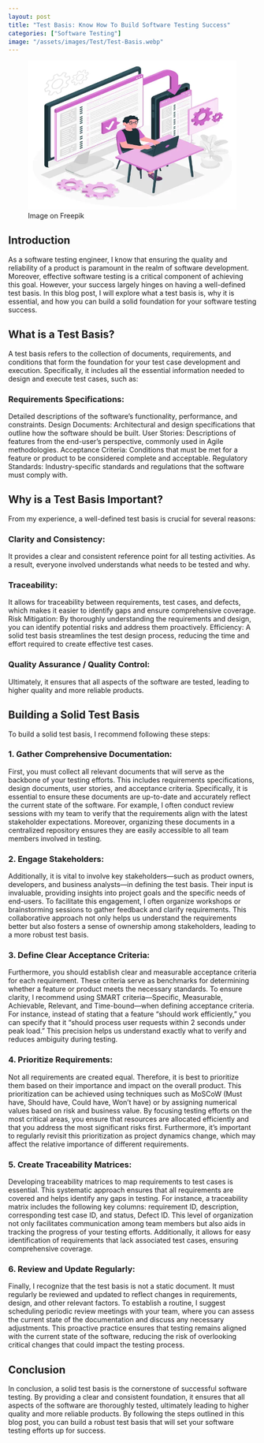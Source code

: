 ```yaml
---
layout: post
title: "Test Basis: Know How To Build Software Testing Success"
categories: ["Software Testing"]
image: "/assets/images/Test/Test-Basis.webp"
---
```


<figure>
  <img src="/assets/images/Test/Test-Basis.webp" alt="Test Basis: Know How To Build Software Testing Success" />
  <figcaption>Image on Freepik</figcaption>
</figure>

## Introduction

As a software testing engineer, I know that ensuring the quality and reliability of a product is paramount in the realm of software development. Moreover, effective software testing is a critical component of achieving this goal. However, your success largely hinges on having a well-defined test basis. In this blog post, I will explore what a test basis is, why it is essential, and how you can build a solid foundation for your software testing success.

## What is a Test Basis?

A test basis refers to the collection of documents, requirements, and conditions that form the foundation for your test case development and execution. Specifically, it includes all the essential information needed to design and execute test cases, such as:

### Requirements Specifications: 
Detailed descriptions of the software’s functionality, performance, and constraints.
Design Documents: Architectural and design specifications that outline how the software should be built.
User Stories: Descriptions of features from the end-user’s perspective, commonly used in Agile methodologies.
Acceptance Criteria: Conditions that must be met for a feature or product to be considered complete and acceptable.
Regulatory Standards: Industry-specific standards and regulations that the software must comply with.

## Why is a Test Basis Important?

From my experience, a well-defined test basis is crucial for several reasons:

### Clarity and Consistency: 
It provides a clear and consistent reference point for all testing activities. As a result, everyone involved understands what needs to be tested and why.

### Traceability: 
It allows for traceability between requirements, test cases, and defects, which makes it easier to identify gaps and ensure comprehensive coverage.
Risk Mitigation: By thoroughly understanding the requirements and design, you can identify potential risks and address them proactively.
Efficiency: A solid test basis streamlines the test design process, reducing the time and effort required to create effective test cases.

### Quality Assurance / Quality Control: 
Ultimately, it ensures that all aspects of the software are tested, leading to higher quality and more reliable products.

## Building a Solid Test Basis

To build a solid test basis, I recommend following these steps:

### 1. Gather Comprehensive Documentation:

First, you must collect all relevant documents that will serve as the backbone of your testing efforts. This includes requirements specifications, design documents, user stories, and acceptance criteria. Specifically, it is essential to ensure these documents are up-to-date and accurately reflect the current state of the software. For example, I often conduct review sessions with my team to verify that the requirements align with the latest stakeholder expectations. Moreover, organizing these documents in a centralized repository ensures they are easily accessible to all team members involved in testing.

### 2. Engage Stakeholders:

Additionally, it is vital to involve key stakeholders—such as product owners, developers, and business analysts—in defining the test basis. Their input is invaluable, providing insights into project goals and the specific needs of end-users. To facilitate this engagement, I often organize workshops or brainstorming sessions to gather feedback and clarify requirements. This collaborative approach not only helps us understand the requirements better but also fosters a sense of ownership among stakeholders, leading to a more robust test basis.

### 3. Define Clear Acceptance Criteria:

Furthermore, you should establish clear and measurable acceptance criteria for each requirement. These criteria serve as benchmarks for determining whether a feature or product meets the necessary standards. To ensure clarity, I recommend using SMART criteria—Specific, Measurable, Achievable, Relevant, and Time-bound—when defining acceptance criteria. For instance, instead of stating that a feature “should work efficiently,” you can specify that it “should process user requests within 2 seconds under peak load.” This precision helps us understand exactly what to verify and reduces ambiguity during testing.

### 4. Prioritize Requirements:

Not all requirements are created equal. Therefore, it is best to prioritize them based on their importance and impact on the overall product. This prioritization can be achieved using techniques such as MoSCoW (Must have, Should have, Could have, Won’t have) or by assigning numerical values based on risk and business value. By focusing testing efforts on the most critical areas, you ensure that resources are allocated efficiently and that you address the most significant risks first. Furthermore, it’s important to regularly revisit this prioritization as project dynamics change, which may affect the relative importance of different requirements.

### 5. Create Traceability Matrices:

Developing traceability matrices to map requirements to test cases is essential. This systematic approach ensures that all requirements are covered and helps identify any gaps in testing. For instance, a traceability matrix includes the following key columns: requirement ID, description, corresponding test case ID, and status, Defect ID. This level of organization not only facilitates communication among team members but also aids in tracking the progress of your testing efforts. Additionally, it allows for easy identification of requirements that lack associated test cases, ensuring comprehensive coverage.

### 6. Review and Update Regularly:

Finally, I recognize that the test basis is not a static document. It must regularly be reviewed and updated to reflect changes in requirements, design, and other relevant factors. To establish a routine, I suggest scheduling periodic review meetings with your team, where you can assess the current state of the documentation and discuss any necessary adjustments. This proactive practice ensures that testing remains aligned with the current state of the software, reducing the risk of overlooking critical changes that could impact the testing process.

## Conclusion

In conclusion, a solid test basis is the cornerstone of successful software testing. By providing a clear and consistent foundation, it ensures that all aspects of the software are thoroughly tested, ultimately leading to higher quality and more reliable products. By following the steps outlined in this blog post, you can build a robust test basis that will set your software testing efforts up for success.
